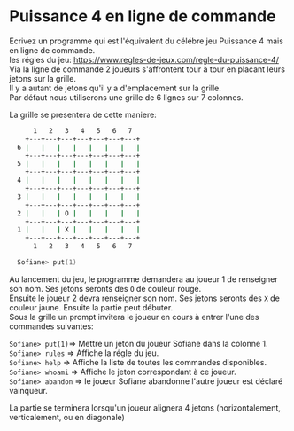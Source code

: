 # Puissance 4 en ligne de commande

Ecrivez un programme qui est l'équivalent du célébre jeu Puissance 4 mais en ligne de commande.  
les régles du jeu: https://www.regles-de-jeux.com/regle-du-puissance-4/  
Via la ligne de commande 2 joueurs s'affrontent tour à tour en placant leurs jetons sur la grille.  
Il y a autant de jetons qu'il y a d'emplacement sur la grille.  
Par défaut nous utiliserons une grille de 6 lignes sur 7 colonnes.

La grille se presentera de cette maniere:

```zsh
      1   2   3   4   5   6   7
    +---+---+---+---+---+---+---+
  6 |   |   |   |   |   |   |   |
    +---+---+---+---+---+---+---+
  5 |   |   |   |   |   |   |   |
    +---+---+---+---+---+---+---+
  4 |   |   |   |   |   |   |   |
    +---+---+---+---+---+---+---+
  3 |   |   |   |   |   |   |   |
    +---+---+---+---+---+---+---+
  2 |   |   | O |   |   |   |   |
    +---+---+---+---+---+---+---+
  1 |   |   | X |   |   |   |   |
    +---+---+---+---+---+---+---+
      1   2   3   4   5   6   7

  Sofiane> put(1)
```

Au lancement du jeu, le programme demandera au joueur 1 de renseigner son nom.
Ses jetons seronts des `O` de couleur rouge.  
Ensuite le joueur 2 devra renseigner son nom.
Ses jetons seronts des `X` de couleur jaune.
Ensuite la partie peut débuter.  
Sous la grille un prompt invitera le joueur en cours à entrer l'une des commandes suivantes:

`Sofiane> put(1)`=> Mettre un jeton du joueur Sofiane dans la colonne 1.  
`Sofiane> rules` => Affiche la régle du jeu.  
`Sofiane> help` => Affiche la liste de toutes les commandes disponibles.  
`Sofiane> whoami` => Affiche le jeton correspondant à ce joueur.  
`Sofiane> abandon` => le joueur Sofiane abandonne l'autre joueur est déclaré vainqueur.

La partie se terminera lorsqu'un joueur alignera 4 jetons (horizontalement, verticalement, ou en diagonale)
